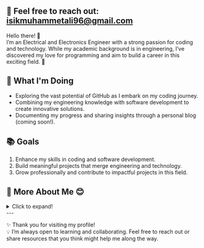 ## 📧  Feel free to reach out: **isikmuhammetali96@gmail.com**  
Hello there! 🌟  
I’m an Electrical and Electronics Engineer with a strong passion for coding and technology. While my academic background is in engineering, I’ve discovered my love for programming and aim to build a career in this exciting field. 🚀  

## 🌱 What I'm Doing  
- Exploring the vast potential of GitHub as I embark on my coding journey.  
- Combining my engineering knowledge with software development to create innovative solutions.  
- Documenting my progress and sharing insights through a personal blog (coming soon!).  

## 📚 Goals  
1. Enhance my skills in coding and software development.  
2. Build meaningful projects that merge engineering and technology.  
3. Grow professionally and contribute to impactful projects in this field.

  ## 🌟 More About Me 😊  
<details>
<summary>Click to expand!</summary>

- 🥋 I practiced **karate** throughout school and earned a **black belt (Shodan)**.  
- 🏹 I was part of the founding team for my high school's archery club and competed in a national tournament, achieving **second place** as a team.  
- 💻 I’ve attended certified courses on **coding and cybersecurity** during university, learned **Linux**, and even used **Arch Linux** for a while.  
- 🎨 I enjoy creating **ceramics (pottery)** as a creative hobby.  
- 🥾 **Trekking** and 🚣‍♂️ **kayaking** are my favorite outdoor activities.  
- 🤖 I worked on **artificial intelligence projects** during university and loved every moment.  
- 🎶 I play the **ney**, a traditional wind instrument.  
- 🌍 Traveling and meeting people from different cultures brings me joy and inspiration.  
- 🎉 **Fun fact:** I’m one of **triplets**

</details>
---

✨ Thank you for visiting my profile!  
💡 I’m always open to learning and collaborating. Feel free to reach out or share resources that you think might help me along the way.  
